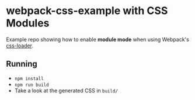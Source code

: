 # webpack-css-example with CSS Modules

Example repo showing how to enable **module mode** when using Webpack's [css-loader](https://github.com/webpack/css-loader). 

## Running

- `npm install`
- `npm run build`
- Take a look at the generated CSS in `build/`
